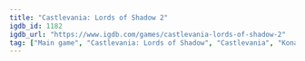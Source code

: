 ```yaml
---
title: "Castlevania: Lords of Shadow 2"
igdb_id: 1182
igdb_url: "https://www.igdb.com/games/castlevania-lords-of-shadow-2"
tag: ["Main game", "Castlevania: Lords of Shadow", "Castlevania", "Konami", "MercurySteam", "Hack and slash/Beat 'em up", "Adventure", "Single player", "Third person", "Action", "Fantasy", "Horror", "Open world"]
---
```

